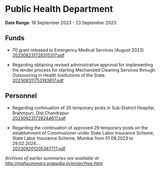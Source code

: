 # Public Health Department

**Date Range**: 18 September 2023 - 23 September 2023


## Funds
- 70 grant released to Emergency Medical Services (August 2023)\
  [202308231728315317.pdf](https://gr.maharashtra.gov.in/Site/Upload/Government%20Resolutions/English/202308231728315317.pdf)

- Regarding obtaining revised administrative approval for implementing the tender process for starting Mechanized Cleaning Services through Outsourcing in Health Institutions of the State.\
  [202308311753193817.pdf](https://gr.maharashtra.gov.in/Site/Upload/Government%20Resolutions/English/202308311753193817.pdf)

## Personnel
- Regarding continuation of 20 temporary posts in Sub-District Hospital, Brahmpuri, Dist.Chandrapur\
  [202308231728244617.pdf](https://gr.maharashtra.gov.in/Site/Upload/Government%20Resolutions/English/202308231728244617.pdf)

- Regarding the continuation of approved 29 temporary posts on the establishment of Commissioner under State Labor Insurance Scheme, State Labor Insurance Scheme, Mumbai from 01.09.2023 to 29.02.2024....\
  [202309201205367717.pdf](https://gr.maharashtra.gov.in/Site/Upload/Government%20Resolutions/English/202309201205367717.pdf)


*Archives of earlier summaries are available at http://mahsummary.orgpedia.in/en/archive.html*